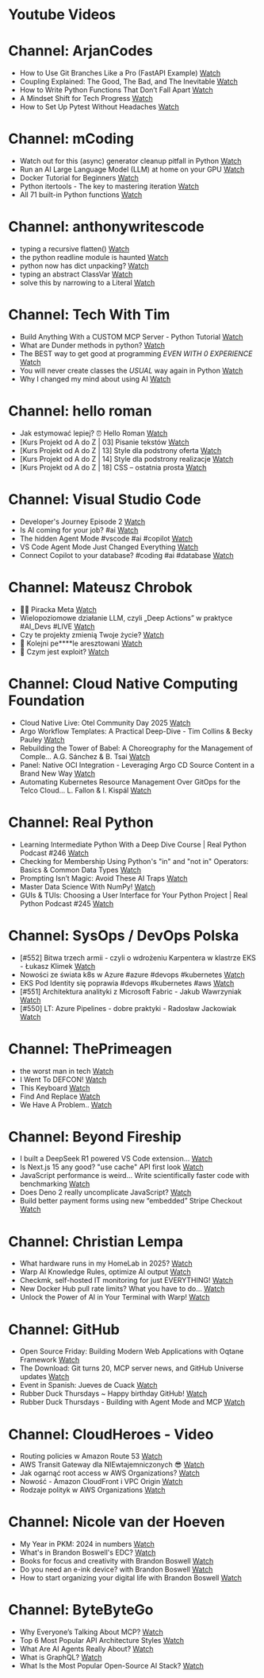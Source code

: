 
Youtube Videos
==============

# Channel: ArjanCodes
  
 - How to Use Git Branches Like a Pro (FastAPI Example)  [Watch](https://youtu.be/viAZQjs5lHk)  
 - Coupling Explained: The Good, The Bad, and The Inevitable  [Watch](https://youtu.be/MM9VQp-k0JQ)  
 - How to Write Python Functions That Don’t Fall Apart  [Watch](https://youtu.be/g-Cytq7YDCc)  
 - A Mindset Shift for Tech Progress  [Watch](https://youtu.be/mwlL4ZbNh1Q)  
 - How to Set Up Pytest Without Headaches  [Watch](https://youtu.be/jxqGsJEhiAg)
# Channel: mCoding
  
 - Watch out for this (async) generator cleanup pitfall in Python  [Watch](https://youtu.be/N56Jrqc7SBk)  
 - Run an AI Large Language Model (LLM) at home on your GPU  [Watch](https://youtu.be/RejIVgfER-4)  
 - Docker Tutorial for Beginners  [Watch](https://youtu.be/b0HMimUb4f0)  
 - Python itertools - The key to mastering iteration  [Watch](https://youtu.be/1p7xa_BHYDs)  
 - All 71 built-in Python functions  [Watch](https://youtu.be/7Qu_KXc7xSI)
# Channel: anthonywritescode
  
 - typing a recursive flatten()  [Watch](https://youtu.be/pXcV_OJI7j4)  
 - the python readline module is haunted  [Watch](https://youtu.be/b0JQkTWjg6g)  
 - python now has dict unpacking?  [Watch](https://youtu.be/eqiM0xRmFJg)  
 - typing an abstract ClassVar  [Watch](https://youtu.be/4Ge1mgogwdw)  
 - solve this by narrowing to a Literal  [Watch](https://youtu.be/WlErF7wQsds)
# Channel: Tech With Tim
  
 - Build Anything With a CUSTOM MCP Server - Python Tutorial  [Watch](https://youtu.be/-8k9lGpGQ6g)  
 - What are Dunder methods in python?  [Watch](https://youtu.be/twzWPL-qVjk)  
 - The BEST way to get good at programming *EVEN WITH 0 EXPERIENCE*  [Watch](https://youtu.be/sy7SrVUA_rM)  
 - You will never create classes the *USUAL* way again in Python  [Watch](https://youtu.be/ENEo_Gv_V_s)  
 - Why I changed my mind about using AI  [Watch](https://youtu.be/xGRFSj8S-Qo)
# Channel: hello roman
  
 - Jak estymować lepiej? ⏰  Hello Roman  [Watch](https://youtu.be/trm4-53gp4g)  
 - [Kurs Projekt od A do Z | 03] Pisanie tekstów  [Watch](https://youtu.be/vTmJh0nX6Sk)  
 - [Kurs Projekt od A do Z | 13] Style dla podstrony oferta  [Watch](https://youtu.be/vVJeRbTPT4U)  
 - [Kurs Projekt od A do Z | 14] Style dla podstrony realizacje  [Watch](https://youtu.be/dL-0uYN72mM)  
 - [Kurs Projekt od A do Z | 18] CSS – ostatnia prosta  [Watch](https://youtu.be/f8tPJdD1_TE)
# Channel: Visual Studio Code
  
 - Developer's Journey Episode 2  [Watch](https://youtu.be/SIO3bDGU96g)  
 - Is AI coming for your job? #ai  [Watch](https://youtu.be/jlGNECmZDI0)  
 - The hidden Agent Mode #vscode #ai #copilot  [Watch](https://youtu.be/MuMMgAoIyqY)  
 - VS Code Agent Mode Just Changed Everything  [Watch](https://youtu.be/dutyOc_cAEU)  
 - Connect Copilot to your database? #coding #ai #database  [Watch](https://youtu.be/RiQJbyCywvM)
# Channel: Mateusz Chrobok
  
 - 🏴‍☠️ Piracka Meta  [Watch](https://youtu.be/1vTtZyQo1eM)  
 - Wielopoziomowe działanie LLM, czyli „Deep Actions” w praktyce #AI_Devs #LIVE  [Watch](https://youtu.be/HDHDntk1nis)  
 - Czy te projekty zmienią Twoje życie?  [Watch](https://youtu.be/w1GDUyTluPs)  
 - 🚓 Kolejni pe****le aresztowani  [Watch](https://youtu.be/lbiqe2c7WSE)  
 - 🦠 Czym jest exploit?  [Watch](https://youtu.be/_EaJ_B2cM1s)
# Channel: Cloud Native Computing Foundation
  
 - Cloud Native Live: Otel Community Day 2025  [Watch](https://youtu.be/A8blir4JoRw)  
 - Argo Workflow Templates: A Practical Deep-Dive - Tim Collins & Becky Pauley  [Watch](https://youtu.be/0QeYA6_9cOg)  
 - Rebuilding the Tower of Babel: A Choreography for the Management of Comple... A.G. Sánchez & B. Tsai  [Watch](https://youtu.be/Dr11sYvXGQk)  
 - Panel: Native OCI Integration - Leveraging Argo CD Source Content in a Brand New Way  [Watch](https://youtu.be/NBZH6pqLto4)  
 - Automating Kubernetes Resource Management Over GitOps for the Telco Cloud... L. Fallon & I. Kispál  [Watch](https://youtu.be/Qoq7NgVWTUE)
# Channel: Real Python
  
 - Learning Intermediate Python With a Deep Dive Course | Real Python Podcast #246  [Watch](https://youtu.be/RQypBBW0aXc)  
 - Checking for Membership Using Python's "in" and "not in" Operators: Basics & Common Data Types  [Watch](https://youtu.be/IyGdJ_JoH6g)  
 - Prompting Isn’t Magic: Avoid These AI Traps  [Watch](https://youtu.be/p3MtyKwAU5o)  
 - Master Data Science With NumPy!  [Watch](https://youtu.be/sD6W3I2HiCo)  
 - GUIs & TUIs: Choosing a User Interface for Your Python Project | Real Python Podcast #245  [Watch](https://youtu.be/v4XV1NAMFms)
# Channel: SysOps / DevOps Polska
  
 - [#552] Bitwa trzech armii - czyli o wdrożeniu Karpentera w klastrze EKS - Łukasz Klimek  [Watch](https://youtu.be/-XopMapYLnU)  
 - Nowości ze świata k8s w Azure #azure #devops #kubernetes  [Watch](https://youtu.be/BRy-dpyo2Bs)  
 - EKS Pod Identity się poprawia #devops #kubernetes #aws  [Watch](https://youtu.be/Zkq6u5VwDs0)  
 - [#551] Architektura analityki z Microsoft Fabric - Jakub Wawrzyniak  [Watch](https://youtu.be/jvbjUsoa-8w)  
 - [#550] LT: Azure Pipelines - dobre praktyki - Radosław Jackowiak  [Watch](https://youtu.be/ZSOJ6Tr4-EA)
# Channel: ThePrimeagen
  
 - the worst man in tech  [Watch](https://youtu.be/A_XGsAl-LqY)  
 - I Went To DEFCON!  [Watch](https://youtu.be/GwcFxTuMYmU)  
 - This Keyboard  [Watch](https://youtu.be/dhuX9t2j5Hc)  
 - Find And Replace  [Watch](https://youtu.be/v2a6Nv7RSd0)  
 - We Have A Problem..  [Watch](https://youtu.be/1-0r90bm6CE)
# Channel: Beyond Fireship
  
 - I built a DeepSeek R1 powered VS Code extension…  [Watch](https://youtu.be/clJCDHml2cA)  
 - Is Next.js 15 any good? "use cache" API first look  [Watch](https://youtu.be/xWkozeculPo)  
 - JavaScript performance is weird... Write scientifically faster code with benchmarking  [Watch](https://youtu.be/_pWA4rbzvIg)  
 - Does Deno 2 really uncomplicate JavaScript?  [Watch](https://youtu.be/8IHhvkaVqVE)  
 - Build better payment forms using new “embedded” Stripe Checkout  [Watch](https://youtu.be/7WFXl4-aCxs)
# Channel: Christian Lempa
  
 - What hardware runs in my HomeLab in 2025?  [Watch](https://youtu.be/4QlawuxRY00)  
 - Warp AI Knowledge Rules, optimize AI output  [Watch](https://youtu.be/GZtWIU0T888)  
 - Checkmk, self-hosted IT monitoring for just EVERYTHING!  [Watch](https://youtu.be/Rb1_7gbgS7k)  
 - New Docker Hub pull rate limits? What you have to do…  [Watch](https://youtu.be/JNkLbT_2JQg)  
 - Unlock the Power of AI in Your Terminal with Warp!  [Watch](https://youtu.be/hETUdeBQqkI)
# Channel: GitHub
  
 - Open Source Friday: Building Modern Web Applications with Oqtane Framework  [Watch](https://youtu.be/j7WID3q1yY0)  
 - The Download: Git turns 20, MCP server news, and GitHub Universe updates  [Watch](https://youtu.be/iMSyB9aWuAc)  
 - Event in Spanish: Jueves de Cuack  [Watch](https://youtu.be/htK7Lagh_YM)  
 - Rubber Duck Thursdays ~ Happy birthday GitHub!  [Watch](https://youtu.be/v9k0GazSqOY)  
 - Rubber Duck Thursdays - Building with Agent Mode and MCP  [Watch](https://youtu.be/rLbjeaDwCMM)
# Channel: CloudHeroes - Video
  
 - Routing policies w Amazon Route 53  [Watch](https://youtu.be/AJb-VYx7jvU)  
 - AWS Transit Gateway dla NIEwtajemniczonych 😎  [Watch](https://youtu.be/06n86Z0sr-k)  
 - Jak ogarnąć root access w AWS Organizations?  [Watch](https://youtu.be/q5Lyj7RYxBk)  
 - Nowość - Amazon CloudFront i VPC Origin  [Watch](https://youtu.be/QEpjk36AEIA)  
 - Rodzaje polityk w AWS Organizations  [Watch](https://youtu.be/IuSgrk7LA_4)
# Channel: Nicole van der Hoeven
  
 - My Year in PKM: 2024 in numbers  [Watch](https://youtu.be/NxCZ8GaM-Vw)  
 - What's in Brandon Boswell's EDC?  [Watch](https://youtu.be/Noswl0jCA4k)  
 - Books for focus and creativity with Brandon Boswell  [Watch](https://youtu.be/Ugc4U8Rx7RM)  
 - Do you need an e-ink device? with Brandon Boswell  [Watch](https://youtu.be/uUKPV6mWMFM)  
 - How to start organizing your digital life with Brandon Boswell  [Watch](https://youtu.be/Ykhyw3T3ICU)
# Channel: ByteByteGo
  
 - Why Everyone’s Talking About MCP?  [Watch](https://youtu.be/_d0duu3dED4)  
 - Top 6 Most Popular API Architecture Styles  [Watch](https://youtu.be/PNRbanEKGtw)  
 - What Are AI Agents Really About?  [Watch](https://youtu.be/eHEHE2fpnWQ)  
 - What is GraphQL?  [Watch](https://youtu.be/rQhost93z40)  
 - What Is the Most Popular Open-Source AI Stack?  [Watch](https://youtu.be/hFURlsMwU7c)